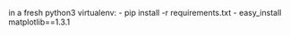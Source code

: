 in a fresh python3 virtualenv:
    - pip install -r requirements.txt
    - easy_install matplotlib==1.3.1
